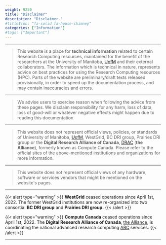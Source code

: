 ```yaml
---
weight: 9250
title: "Disclaimer"
description: "Disclaimer."
#titleIcon: "fa-solid fa-house-chimney"
categories: ["Information"]
#tags: ["Important"]
---
```


---

> This website is a place for __technical information__ related to certain Research Computing resources, maintained for the benefit of the researchers at the University of Manitoba, [UofM](https://umanitoba.ca/ "University of Manitoba") and their external collaborators. The information which is technical in nature, represents advice on best practices for using the Research Computing resources (HPC). Parts of the website are preliminary/draft texts released provisionally, in order to speed up the documentation process, and may contain inaccuracies and errors.

---

> We advise users to exercise reason when following the advice from these pages. We disclaim responsibility for any harm, loss of data, loss of good-will or whatever negative effects might happen due to reading this documentation.

---

> This website does not represent official views, policies, or standards of University of Manitoba, [UofM](https://umanitoba.ca/governance/governing-documents), WestGrid, BC DRI group, Prairies DRI group or the __Digital Research Alliance of Canada__, [DRAC](https://alliancecan.ca/) (**the Alliance**), formerly known as Compute Canada. Please refer to the official sites of the above-mentioned institutions and organizations for more information.

---

> This website does not represent official views of any hardware, software or services vendors that might be mentioned on the website's pages.

---

{{< alert type="warning" >}}
__WestGrid__ ceased operations since April 1st, 2022. The former WestGrid institutions are now re-organized into two consortia: __BC DRI group__ and __Prairies DRI group.__
{{< /alert >}}

{{< alert type="warning" >}}
__Compute Canada__ ceased operations since April 1st, 2022. The __Digital Research Alliance of Canada__, [the Alliance](https://alliancecan.ca/), is coordinating the national advanced research computing [ARC](https://alliancecan.ca/en/services/advanced-research-computing) services.
{{< /alert >}}

---

<!-- Changes and update:
* 
*
*
-->

